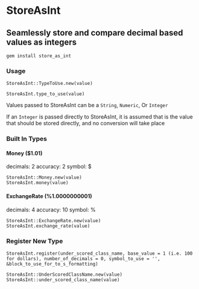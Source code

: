# StoreAsInt
## Seamlessly store and compare decimal based values as integers

```
gem install store_as_int
```

### Usage

```
StoreAsInt::TypeToUse.new(value)
```

```
StoreAsInt.type_to_use(value)
```

Values passed to StoreAsInt can be a `String`, `Numeric`, Or `Integer`

If an `Integer` is passed directly to StoreAsInt, it is assumed that is the value that should be stored directly, and no conversion will take place


### Built In Types

#### Money ($1.01)
decimals: 2
accuracy: 2
symbol: $
```
StoreAsInt::Money.new(value)
StoreAsInt.money(value)
```

#### ExchangeRate (%1.0000000001)
decimals: 4
accuracy: 10
symbol: %
```
StoreAsInt::ExchangeRate.new(value)
StoreAsInt.exchange_rate(value)
```


### Register New Type
```
StoreAsInt.register(under_scored_class_name, base_value = 1 (i.e. 100 for dollars), number_of_decimals = 0, symbol_to_use = '', &block_to_use_for_to_s_formatting)

StoreAsInt::UnderScoredClassName.new(value)
StoreAsInt::under_scored_class_name(value)
```
